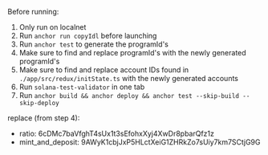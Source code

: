 Before running:

1. Only run on localnet
2. Run `anchor run copyIdl` before launching
3. Run `anchor test` to generate the programId's
4. Make sure to find and replace programId's with the newly generated programId's
5. Make sure to find and replace account IDs found in `./app/src/redux/initState.ts` with the newly generated accounts
6. Run `solana-test-validator` in one tab
7. Run `anchor build && anchor deploy && anchor test --skip-build --skip-deploy`

replace (from step 4):
- ratio: 6cDMc7baVfghT4sUx1t3sEfohxXyj4XwDr8pbarQfz1z
- mint_and_deposit: 9AWyK1cbjJxP5HLctXeiG1ZHRkZo7sUiy7km7SCtjG9G
